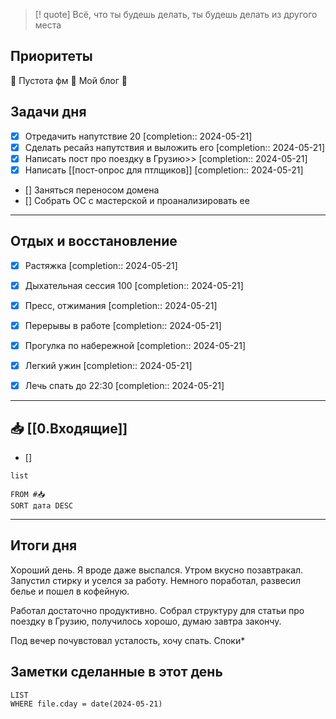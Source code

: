 > [! quote] Всё, что ты будешь делать, ты будешь делать из другого места
> 

## Приоритеты
🔴 Пустота фм
🔴 Мой блог
🔴

## Задачи дня
- [x] Отредачить напутствие 20  [completion:: 2024-05-21]
- [x] Сделать ресайз напутствия и выложить его  [completion:: 2024-05-21]
- [x] Написать пост про поездку в Грузию>>  [completion:: 2024-05-21]
- [x] Написать [[пост-опрос для птлщиков]]  [completion:: 2024-05-21]
- [] Заняться переносом домена
- [] Собрать ОС с мастерской и проанализировать ее

---
## Отдых и восстановление
- [x] Растяжка  [completion:: 2024-05-21]
- [x] Дыхательная сессия 100  [completion:: 2024-05-21]
- [x] Пресс, отжимания  [completion:: 2024-05-21]
- [x] Перерывы в работе  [completion:: 2024-05-21]
- [x] Прогулка по набережной  [completion:: 2024-05-21]
- [x] Легкий ужин  [completion:: 2024-05-21]
- [x] Лечь спать до 22:30  [completion:: 2024-05-21]


---
## 📥 [[0.Входящие]]
- [] 



```dataview
list
	
FROM #📥
SORT дата DESC
```


---
## Итоги дня
Хороший день. Я вроде даже выспался. Утром вкусно позавтракал. Запустил стирку и уселся за работу. Немного поработал, развесил белье и пошел в кофейную. 

Работал достаточно продуктивно. Собрал структуру для статьи про поездку в Грузию, получилось хорошо, думаю завтра закончу.

Под вечер почувстовал усталость, хочу спать.
Споки* 




## Заметки сделанные в этот день
```dataview
LIST
WHERE file.cday = date(2024-05-21)
```

